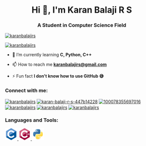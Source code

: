 <h1 align="center">Hi 👋, I'm Karan Balaji R S</h1>
<h3 align="center">A Student in Computer Science Field</h3>

<p align="left"> <a href="https://github.com/ryo-ma/github-profile-trophy"><img src="https://github-profile-trophy.vercel.app/?username=karanbalajirs" alt="karanbalajirs" /></a> </p>

<p align="left"> <a href="https://twitter.com/karanbalajirs" target="blank"><img src="https://img.shields.io/twitter/follow/karanbalajirs?logo=twitter&style=for-the-badge" alt="karanbalajirs" /></a> </p>

- 🌱 I’m currently learning **C, Python, C++**

- 📫 How to reach me **karanbalajirs@gmail.com**

- ⚡ Fun fact **I don't know how to use GitHub 😅**

<h3 align="left">Connect with me:</h3>
<p align="left">
<a href="https://twitter.com/karanbalajirs" target="blank"><img align="center" src="https://raw.githubusercontent.com/rahuldkjain/github-profile-readme-generator/master/src/images/icons/Social/twitter.svg" alt="karanbalajirs" height="30" width="40" /></a>
<a href="https://linkedin.com/in/karan-balaji-r-s-447b14228" target="blank"><img align="center" src="https://raw.githubusercontent.com/rahuldkjain/github-profile-readme-generator/master/src/images/icons/Social/linked-in-alt.svg" alt="karan-balaji-r-s-447b14228" height="30" width="40" /></a>
<a href="https://fb.com/100078355697016" target="blank"><img align="center" src="https://raw.githubusercontent.com/rahuldkjain/github-profile-readme-generator/master/src/images/icons/Social/facebook.svg" alt="100078355697016" height="30" width="40" /></a>
<a href="https://instagram.com/karanbalajirs" target="blank"><img align="center" src="https://raw.githubusercontent.com/rahuldkjain/github-profile-readme-generator/master/src/images/icons/Social/instagram.svg" alt="karanbalajirs" height="30" width="40" /></a>
<a href="https://www.codechef.com/users/karanbalajirs" target="blank"><img align="center" src="https://cdn.jsdelivr.net/npm/simple-icons@3.1.0/icons/codechef.svg" alt="karanbalajirs" height="30" width="40" /></a>
<a href="https://www.hackerrank.com/karanbalajirs" target="blank"><img align="center" src="https://raw.githubusercontent.com/rahuldkjain/github-profile-readme-generator/master/src/images/icons/Social/hackerrank.svg" alt="karanbalajirs" height="30" width="40" /></a>
</p>

<h3 align="left">Languages and Tools:</h3>
<p align="left"> <a href="https://www.cprogramming.com/" target="_blank" rel="noreferrer"> <img src="https://raw.githubusercontent.com/devicons/devicon/master/icons/c/c-original.svg" alt="c" width="40" height="40"/> </a> <a href="https://www.w3schools.com/cpp/" target="_blank" rel="noreferrer"> <img src="https://raw.githubusercontent.com/devicons/devicon/master/icons/cplusplus/cplusplus-original.svg" alt="cplusplus" width="40" height="40"/> </a> <a href="https://www.python.org" target="_blank" rel="noreferrer"> <img src="https://raw.githubusercontent.com/devicons/devicon/master/icons/python/python-original.svg" alt="python" width="40" height="40"/> </a> </p>
